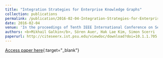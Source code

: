 ```yaml
---
title: "Integration Strategies for Enterprise Knowledge Graphs"
collection: publications
permalink: /publication/2016-02-04-Integration-Strategies-for-Enterprise-Knowledge-Graphs
date: 2016-02-04
venue: 'In the proceedings of Tenth IEEE International Conference on Semantic Computing, ICSC 2016, Laguna Hills, CA, USA, February 4-6, 2016'
authors: <b>Mikhail Galkin</b>, Sören Auer, Hak Lae Kim, Simon Scerri
paperurl: http://citeseerx.ist.psu.edu/viewdoc/download?doi=10.1.1.705.3658&rep=rep1&type=pdf
---
```

[Access paper here](http://citeseerx.ist.psu.edu/viewdoc/download?doi=10.1.1.705.3658&rep=rep1&type=pdf){:target="_blank"}
